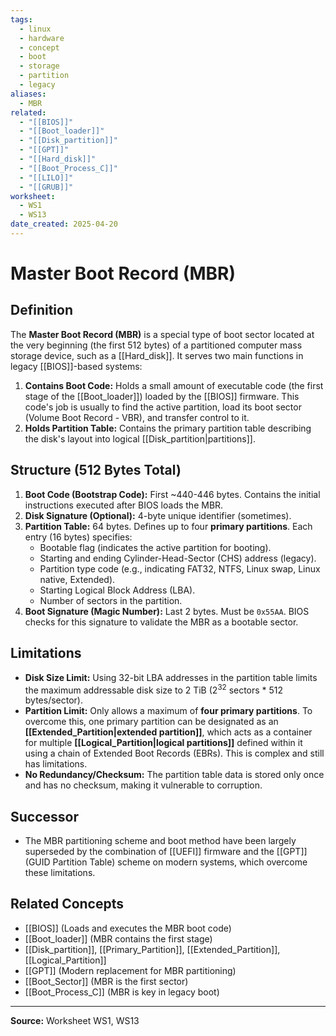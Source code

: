 ```yaml
---
tags:
  - linux
  - hardware
  - concept
  - boot
  - storage
  - partition
  - legacy
aliases:
  - MBR
related:
  - "[[BIOS]]"
  - "[[Boot_loader]]"
  - "[[Disk_partition]]"
  - "[[GPT]]"
  - "[[Hard_disk]]"
  - "[[Boot_Process_C]]"
  - "[[LILO]]"
  - "[[GRUB]]"
worksheet:
  - WS1
  - WS13
date_created: 2025-04-20
---
```

# Master Boot Record (MBR)

## Definition

The **Master Boot Record (MBR)** is a special type of boot sector located at the very beginning (the first 512 bytes) of a partitioned computer mass storage device, such as a [[Hard_disk]]. It serves two main functions in legacy [[BIOS]]-based systems:

1.  **Contains Boot Code:** Holds a small amount of executable code (the first stage of the [[Boot_loader]]) loaded by the [[BIOS]] firmware. This code's job is usually to find the active partition, load its boot sector (Volume Boot Record - VBR), and transfer control to it.
2.  **Holds Partition Table:** Contains the primary partition table describing the disk's layout into logical [[Disk_partition|partitions]].

## Structure (512 Bytes Total)

1.  **Boot Code (Bootstrap Code):** First ~440-446 bytes. Contains the initial instructions executed after BIOS loads the MBR.
2.  **Disk Signature (Optional):** 4-byte unique identifier (sometimes).
3.  **Partition Table:** 64 bytes. Defines up to four **primary partitions**. Each entry (16 bytes) specifies:
    -   Bootable flag (indicates the active partition for booting).
    -   Starting and ending Cylinder-Head-Sector (CHS) address (legacy).
    -   Partition type code (e.g., indicating FAT32, NTFS, Linux swap, Linux native, Extended).
    -   Starting Logical Block Address (LBA).
    -   Number of sectors in the partition.
4.  **Boot Signature (Magic Number):** Last 2 bytes. Must be `0x55AA`. BIOS checks for this signature to validate the MBR as a bootable sector.

## Limitations

- **Disk Size Limit:** Using 32-bit LBA addresses in the partition table limits the maximum addressable disk size to 2 TiB (2<sup>32</sup> sectors * 512 bytes/sector).
- **Partition Limit:** Only allows a maximum of **four primary partitions**. To overcome this, one primary partition can be designated as an **[[Extended_Partition|extended partition]]**, which acts as a container for multiple **[[Logical_Partition|logical partitions]]** defined within it using a chain of Extended Boot Records (EBRs). This is complex and still has limitations.
- **No Redundancy/Checksum:** The partition table data is stored only once and has no checksum, making it vulnerable to corruption.

## Successor

- The MBR partitioning scheme and boot method have been largely superseded by the combination of [[UEFI]] firmware and the [[GPT]] (GUID Partition Table) scheme on modern systems, which overcome these limitations.

## Related Concepts
- [[BIOS]] (Loads and executes the MBR boot code)
- [[Boot_loader]] (MBR contains the first stage)
- [[Disk_partition]], [[Primary_Partition]], [[Extended_Partition]], [[Logical_Partition]]
- [[GPT]] (Modern replacement for MBR partitioning)
- [[Boot_Sector]] (MBR is the first sector)
- [[Boot_Process_C]] (MBR is key in legacy boot)

---
**Source:** Worksheet WS1, WS13